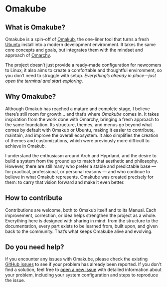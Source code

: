 # Omakube

## What is Omakube?

Omakube is a spin-off of [Omakub](https://omakub.org), the one-liner tool that turns a fresh [Ubuntu](https://ubuntu.com/) install into a modern development environment. It takes the same core concepts and goals, but integrates them with the mindset and approach of [Omarchy](https://omarchy.org).

The project doesn’t just provide a ready-made configuration for newcomers to Linux; it also aims to create a comfortable and thoughtful environment, so you don’t need to struggle with setup. _Everything’s already in place—just open the terminal and start exploring_.

## Why Omakube?

Although Omakub has reached a mature and complete stage, I believe there’s still room for growth... and that’s where _Omakube_ comes in. It takes inspiration from the work done with Omarchy, bringing a fresh approach to the same foundation. Its structure, themes, and menus go beyond what comes by default with Omakub or Ubuntu, making it easier to contribute, maintain, and improve the overall ecosystem. It also simplifies the creation of themes and customizations, which were previously more difficult to achieve in Omakub.

I understand the enthusiasm around Arch and Hyprland, and the desire to build a system from the ground up to match that aesthetic and philosophy. However, there are still many who prefer a stable and predictable base — for practical, professional, or personal reasons — and who continue to believe in what Omakub represents. Omakube was created precisely for them: to carry that vision forward and make it even better.

## How to contribute

Contributions are welcome, both to Omakub itself and to its Manual. Each improvement, correction, or idea helps strengthen the project as a whole. Everything here is designed with sharing in mind: from the structure to the documentation, every part exists to be learned from, built upon, and given back to the community. That’s what keeps Omakube alive and evolving.

## Do you need help?

If you encounter any issues with Omakube, please check the existing [GitHub issues](https://github.com/Kasui92/omakube/issues) to see if your problem has already been reported. If you don't find a solution, feel free to [open a new issue](https://github.com/Kasui92/omakube/issues/new) with detailed information about your problem, including your system configuration and steps to reproduce the issue.
